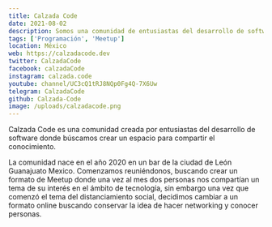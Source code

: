 ```yaml
---
title: Calzada Code
date: 2021-08-02
description: Somos una comunidad de entusiastas del desarrollo de software.
tags: ['Programación', 'Meetup']
location: México
web: https://calzadacode.dev
twitter: CalzadaCode
facebook: calzadaCode
instagram: calzada.code
youtube: channel/UC3cQ1tRJ8NQp0Fg4Q-7X6Uw
telegram: CalzadaCode
github: Calzada-Code
image: /uploads/calzadacode.png
---
```


Calzada Code es una comunidad creada por entusiastas del desarrollo de software donde búscamos crear un espacio para compartir el conocimiento.

La comunidad nace en el año 2020 en un bar de la ciudad de León Guanajuato Mexico. Comenzamos reuniéndonos, buscando crear un formato de Meetup donde una vez al mes dos personas nos compartían un tema de su interés en el ámbito de tecnología, sin embargo una vez que comenzó el tema del distanciamiento social, decidimos cambiar a un formato online buscando conservar la idea de hacer networking y conocer personas.
